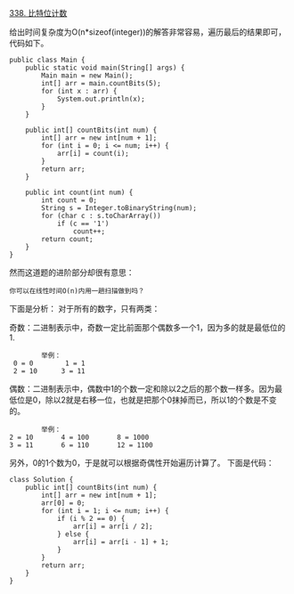 [338. 比特位计数](https://leetcode-cn.com/problems/counting-bits/)

给出时间复杂度为O(n*sizeof(integer))的解答非常容易，遍历最后的结果即可，代码如下。
```text
public class Main {
    public static void main(String[] args) {
        Main main = new Main();
        int[] arr = main.countBits(5);
        for (int x : arr) {
            System.out.println(x);
        }
    }

    public int[] countBits(int num) {
        int[] arr = new int[num + 1];
        for (int i = 0; i <= num; i++) {
            arr[i] = count(i);
        }
        return arr;
    }

    public int count(int num) {
        int count = 0;
        String s = Integer.toBinaryString(num);
        for (char c : s.toCharArray())
            if (c == '1')
                count++;
        return count;
    }
}
```

然而这道题的进阶部分却很有意思：
```
你可以在线性时间O(n)内用一趟扫描做到吗？
```
下面是分析：
对于所有的数字，只有两类：

奇数：二进制表示中，奇数一定比前面那个偶数多一个1，因为多的就是最低位的1.
```text
        举例： 
 0 = 0        1 = 1
 2 = 10      3 = 11
```
          
偶数：二进制表示中，偶数中1的个数一定和除以2之后的那个数一样多。因为最低位是0，除以2就是右移一位，也就是把那个0抹掉而已，所以1的个数是不变的。
``` 
        举例：
2 = 10       4 = 100       8 = 1000
3 = 11       6 = 110       12 = 1100
```
另外，0的1个数为0，于是就可以根据奇偶性开始遍历计算了。
下面是代码：
```text
class Solution {
    public int[] countBits(int num) {
        int[] arr = new int[num + 1];
        arr[0] = 0;
        for (int i = 1; i <= num; i++) {
            if (i % 2 == 0) {
                arr[i] = arr[i / 2];
            } else {
                arr[i] = arr[i - 1] + 1;
            }
        }
        return arr;
    }
}
```